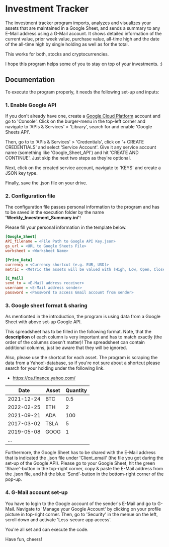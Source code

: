 # Investment Tracker
The investment tracker program imports, analyzes and visualizes your assets that are maintained in a Google Sheet, and sends a summary to any E-Mail address using a G-Mail account. It shows detailed information of the current value, prior week value, purchase value, all-time high and the date of the all-time high by single holding as well as for the total.

This works for both, stocks and cryptocurrencies.

I hope this program helps some of you to stay on top of your investments. :)

## Documentation
To execute the program properly, it needs the following set-up and inputs:
### 1. Enable Google API
If you don't already have one, create a [Google Cloud Platform](https://cloud.google.com/free/?gclid=Cj0KCQjwma6TBhDIARIsAOKuANyzD8wW-asyhsKM-_ZFMa-62VR6jXL44RlDsl70K4fE00owvLxGrXQaAmKLEALw_wcB&gclsrc=aw.ds) account and go to 'Console'.
Click on the burger-menu in the top-left corner and navigate to 'APIs & Services' > 'Library', search for and enable 'Google Sheets API'.

Then, go to to 'APIs & Services' > 'Credentials', click on '+ CREATE CREDENTIALS' and select 'Service Account'. Give it any service account name (something like 'Google_Sheet_API') and hit 'CREATE AND CONTINUE'. Just skip the next two steps as they're optional.

Next, click on the created service account, navigate to 'KEYS' and create a JSON key type.

Finally, save the .json file on your drive.
### 2. Configuration file
The configuration file passes personal information to the program and has to be saved in the execution folder by the name **'Weekly_Investment_Summary.ini'**!

Please fill your personal information in the template below.
```ini
[Google_Sheet]
API_filename = <File Path to Google API Key.json>
gs_url = <URL to Google Sheets File>
worksheet = <Worksheet Name>

[Price_Data]
currency = <Currency shortcut (e.g. EUR, USD)>
metric = <Metric the assets will be valued with (High, Low, Open, Close)>

[E_Mail]
send_to = <E-Mail address receiver>
username = <E-Mail address sender>
password = <Password to access Gmail account from sender>
```
### 3. Google sheet format & sharing
As mentionted in the introduction, the program is using data from a Google Sheet with above set-up Google API.

This spreadsheet has to be filled in the following format. Note, that the **description** of each column is very important and has to match exactly (the order of the columns doesn't matter)!  The spreadsheet can contain additional columns, just be aware that they will be ignored.

Also, please use the shortcut for each asset. The program is scraping the data from a Yahoo!-database, so if you're not sure about a shortcut please search for your holding under the following link.
* https://ca.finance.yahoo.com/

| Date       | Asset   | Quantity  |
|------------|---------|-----------|
| 2021-12-24 | BTC     | 0.5       |
| 2022-02-25 | ETH     | 2         |
| 2021-09-21 | ADA     | 100       |
| 2017-03-02 | TSLA    | 5         |
| 2019-05-08 | GOOG    | 1         |
| ...        |         |           |

Furthermore, the Google Sheet has to be shared with the E-Mail address that is indicated the .json file under 'Client_email' (the file you got during the set-up of the Google API). Please go to your Google Sheet, hit the green 'Share'-button in the top-right corner, copy & paste the E-Mail address from the .json file, and hit the blue 'Send'-button in the bottom-right corner of the pop-up.

### 4. G-Mail account set-up
You have to login to the Google account of the sender's E-Mail and go to G-Mail. Navigate to 'Manage your Google Account' by clicking on your profile picture in top-right corner. Then, go to 'Security' in the menue on the left, scroll down and activate 'Less-secure app access'.

You're all set and can execute the code.

Have fun, cheers!
